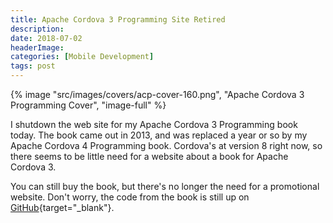 ```yaml
---
title: Apache Cordova 3 Programming Site Retired
description: 
date: 2018-07-02
headerImage: 
categories: [Mobile Development]
tags: post
---
```


{% image "src/images/covers/acp-cover-160.png", "Apache Cordova 3 Programming Cover", "image-full" %}

I shutdown the web site for my Apache Cordova 3 Programming book today. The book came out in 2013, and was replaced a year or so by my Apache Cordova 4 Programming book. Cordova's at version 8 right now, so there seems to be little need for a website about a book for Apache Cordova 3.

You can still buy the book, but there's no longer the need for a promotional website. Don't worry, the code from the book is still up on [GitHub](https://github.com/johnwargo/cordova-programming-code){target="_blank"}.